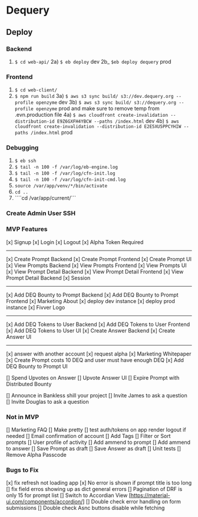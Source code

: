 # Dequery

## Deploy
### Backend
1) ```$ cd web-api/```
2a) ```$ eb deploy``` dev
2b_ ```$eb deploy dequery``` prod

### Frontend
1) ```$ cd web-client/```
2) ```$ npm run build```
3a) ```$ aws s3 sync build/ s3://dev.dequery.org --profile openzyme``` dev
3b) ```$ aws s3 sync build/ s3://dequery.org --profile openzyme``` prod and make sure to remove temp from .evn.production file
4a) ```$ aws cloudfront create-invalidation --distribution-id E9Z6GXFH4YBCW --paths /index.html``` dev
4b) ```$ aws cloudfront create-invalidation --distribution-id E2E5XU5PPCYHIW --paths /index.html``` prod

### Debugging
1) ```$ eb ssh```
3) ```$ tail -n 100 -f /var/log/eb-engine.log```
4) ```$ tail -n 100 -f /var/log/cfn-init.log```
5) ```$ tail -n 100 -f /var/log/cfn-init-cmd.log```
6) ```source /var/app/venv/*/bin/activate```
7) ```cd ..```
8) ````cd /var/app/current/```

### Create Admin User SSH


### MVP Features
[x] Signup
[x] Login
[x] Logout
[x] Alpha Token Required

-----
[x] Create Prompt Backend
[x] Create Prompt Frontend
[x] Create Prompt UI
[x] View Prompts Backend
[x] View Prompts Frontend
[x] View Prompts UI
[x] View Prompt Detail Backend
[x] View Prompt Detail Frontend
[x] View Prompt Detail Backend
[x] Session


------
[x] Add DEQ Bounty to Prompt Backend
[x] Add DEQ Bounty to Prompt Frontend
[x] Marketing About
[x] deploy dev instance
[x] deploy prod instance
[x] Fivver Logo

-----
[x] Add DEQ Tokens to User Backend
[x] Add DEQ Tokens to User Frontend
[x] Add DEQ Tokens to User UI
[x] Create Answer Backend
[x] Create Answer UI

------
[x] answer with another account
[x] request alpha
[x] Marketing Whitepaper
[x] Create Prompt costs 10 DEQ and user must have enough DEQ
[x] Add DEQ Bounty to Prompt UI

[] Spend Upvotes on Answer
[] Upvote Answer UI
[] Expire Prompt with Distributed Bounty

[] Announce in Bankless shill your project
[] Invite James to ask a question
[] Invite Douglas to ask a question



### Not in MVP
[] Marketing FAQ
[] Make pretty
[] test auth/tokens on app render logout if needed
[] Email confirmation of account
[] Add Tags
[] Filter or Sort prompts
[] User profile of activity
[] Add ammend to prompt
[] Add ammend to answer
[] Save Prompt as draft
[] Save Answer as draft
[] Unit tests
[] Remove Alpha Passcode

### Bugs to Fix
[x] fix refresh not loading app
[x] No error is shown if prompt title is too long
[] fix field erros showing up as dict general errors
[] Pagination of DRF is only 15 for prompt list
[] Switch to Accordian View [https://material-ui.com/components/accordion/]
[] Double check error handling on form submissions
[] Double check Asnc buttons disable while fetching